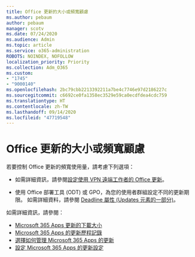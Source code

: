 ```yaml
---
title: Office 更新的大小或頻寬顧慮
ms.author: pebaum
author: pebaum
manager: scotv
ms.date: 07/24/2020
ms.audience: Admin
ms.topic: article
ms.service: o365-administration
ROBOTS: NOINDEX, NOFOLLOW
localization_priority: Priority
ms.collection: Adm_O365
ms.custom:
- "1745"
- "9000140"
ms.openlocfilehash: 2bc79cbb2213392211a7be4c7746e97d2186227c
ms.sourcegitcommit: c6692ce0fa1358ec3529e59ca0ecdfdea4cdc759
ms.translationtype: HT
ms.contentlocale: zh-TW
ms.lasthandoff: 09/14/2020
ms.locfileid: "47719548"
---
```

# <a name="size-or-bandwidth-concerns-with-office-updates"></a>Office 更新的大小或頻寬顧慮

若要控制 Office 更新的頻寬使用量，請考慮下列選項：

-   如需詳細資訊，請參閱[設定使用 VPN 遠端工作者的 Office 更新](https://techcommunity.microsoft.com/t5/office-365-blog/configuring-office-365-proplus-updates-for-remote-workers-using/ba-p/1253491)。  
    
-   使用 Office 部署工具 (ODT) 或 GPO，為您的使用者群組設定不同的更新期限。 如需詳細資料，請參閱 [Deadline 屬性 (Updates 元素的一部分)](https://docs.microsoft.com/deployoffice/configuration-options-for-the-office-2016-deployment-tool#deadline-attribute-part-of-updates-element)。
    
如需詳細資訊，請參閱：  
- [Microsoft 365 Apps 更新的下載大小](https://docs.microsoft.com/officeupdates/download-sizes-office365-proplus-updates)  
- [Microsoft 365 Apps 的更新歷程記錄](https://docs.microsoft.com/officeupdates/update-history-microsoft365-apps-by-date)  
- [選擇如何管理 Microsoft 365 Apps 的更新](https://docs.microsoft.com/deployoffice/choose-how-manage-updates-microsoft-365-apps)  
- [設定 Microsoft 365 Apps 的更新設定](https://docs.microsoft.com/deployoffice/configure-update-settings-microsoft-365-apps)